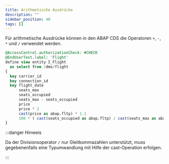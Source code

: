 ```yaml
---
title: Arithmetische Ausdrücke
description: ""
sidebar_position: 40
tags: []
---
```


Für arithmetische Ausdrücke können in den ABAP CDS die Operatoren `+`, `-`, `*` und `/` verwendet werden.

```sql showLineNumbers
@AccessControl.authorizationCheck: #CHECK
@EndUserText.label: 'Flight'
define view entity I_Flight
  as select from /dmo/flight
{
  key carrier_id                                                                 as CarrierId,
  key connection_id                                                              as ConnectionId,
  key flight_date                                                                as FlightDate,
      seats_max                                                                  as SeatsMax,
      seats_occupied                                                             as SeatsOccupied,
      seats_max - seats_occupied                                                 as SeatsFree,
      price                                                                      as OldPrice,
      price * 2                                                                  as DoublePrice,
      cast(price as abap.fltp) * 1.1                                             as NewPrice,
      100 * ( cast(seats_occupied as abap.fltp) / cast(seats_max as abap.fltp) ) as OccupancyRate,
}
```

:::danger Hinweis

Da der Divisionsoperator `/` nur Gleitkommazahlen unterstützt, muss gegebenenfalls eine Typumwandlung mit Hilfe der cast-Operation erfolgen.

:::
